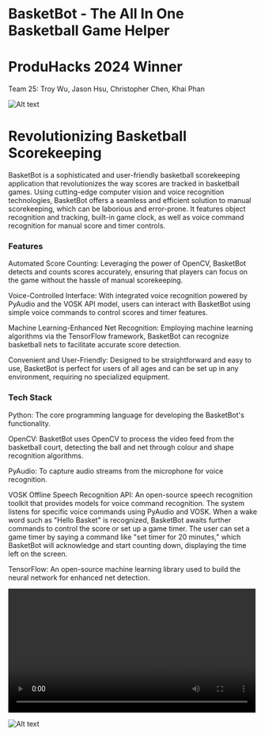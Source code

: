 # BasketBot - The All In One Basketball Game Helper

# ProduHacks 2024 Winner 

Team 25: Troy Wu, Jason Hsu, Christopher Chen, Khai Phan

![Alt text]([https://github.com/04christopher/team25/blob/main/demoshot.jpg](https://github.com/04christopher/basketbot/blob/main/DSC07594.jpg))

# Revolutionizing Basketball Scorekeeping

BasketBot is a sophisticated and user-friendly basketball scorekeeping application that revolutionizes the way scores are tracked in basketball games. Using cutting-edge computer vision and voice recognition technologies, BasketBot offers a seamless and efficient solution to manual scorekeeping, which can be laborious and error-prone. It features object recognition and tracking, built-in game clock, as well as voice command recognition for manual score and timer controls.

### Features
Automated Score Counting: Leveraging the power of OpenCV, BasketBot detects and counts scores accurately, ensuring that players can focus on the game without the hassle of manual scorekeeping.

Voice-Controlled Interface: With integrated voice recognition powered by PyAudio and the VOSK API model, users can interact with BasketBot using simple voice commands to control scores and timer features.

Machine Learning-Enhanced Net Recognition: Employing machine learning algorithms via the TensorFlow framework, BasketBot can recognize basketball nets to facilitate accurate score detection.

Convenient and User-Friendly: Designed to be straightforward and easy to use, BasketBot is perfect for users of all ages and can be set up in any environment, requiring no specialized equipment.

### Tech Stack
Python: The core programming language for developing the BasketBot's functionality.

OpenCV: BasketBot uses OpenCV to process the video feed from the basketball court, detecting the ball and net through colour and shape recognition algorithms.

PyAudio: To capture audio streams from the microphone for voice recognition.

VOSK Offline Speech Recognition API: An open-source speech recognition toolkit that provides models for voice command recognition. The system listens for specific voice commands using PyAudio and VOSK. When a wake word such as "Hello Basket" is recognized, BasketBot awaits further commands to control the score or set up a game timer. The user can set a game timer by saying a command like "set timer for 20 minutes," which BasketBot will acknowledge and start counting down, displaying the time left on the screen.

TensorFlow: An open-source machine learning library used to build the neural network for enhanced net detection.

<video controls width="500">
    <source src="/path/to/video.mp4" type="video/mp4">
    Your browser does not support the video tag.
</video>

![Alt text](https://github.com/04christopher/team25/blob/main/demoshot.jpg)
